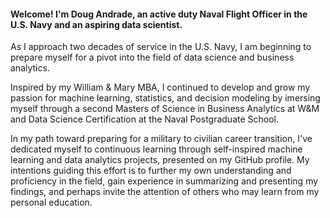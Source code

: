 #### Welcome! I'm Doug Andrade, an active duty Naval Flight Officer in the U.S. Navy and an aspiring data scientist. 

As I approach two decades of service in the U.S. Navy, I am beginning to prepare myself for a pivot into the field of data science and business analytics.

Inspired by my William & Mary MBA, I continued to develop and grow my passion for machine learning, statistics, and decision modeling by imersing myself through a second Masters of Science in Business Analytics at W&M and Data Science Certification at the Naval Postgraduate School.

In my path toward preparing for a military to civilian career transition, I've dedicated myself to continuous learning through self-inspired machine learning and data analytics projects, presented on my GitHub profile. My intentions guiding this effort is to further my own understanding and proficiency in the field, gain experience in summarizing and presenting my findings, and perhaps invite the attention of others who may learn from my personal education.



<!--
**dougrandrade/dougrandrade** is a ✨ _special_ ✨ repository because its `README.md` (this file) appears on your GitHub profile.

Here are some ideas to get you started:

- 🔭 I’m currently working on ...
- 🌱 I’m currently learning ...
- 👯 I’m looking to collaborate on ...
- 🤔 I’m looking for help with ...
- 💬 Ask me about ...
- 📫 How to reach me: ...
- 😄 Pronouns: ...
- ⚡ Fun fact: ...
-->
